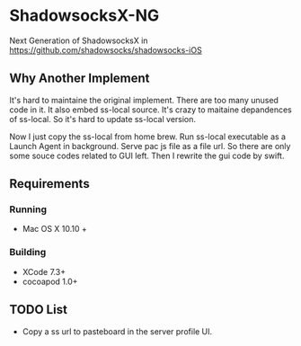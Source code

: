 # ShadowsocksX-NG

Next Generation of ShadowsocksX in https://github.com/shadowsocks/shadowsocks-iOS

## Why Another Implement

It's hard to maintaine the original implement. There are too many unused code in it. 
It also embed ss-local source. It's crazy to maitaine depandences of ss-local. 
So it's hard to update ss-local version.

Now I just copy the ss-local from home brew. Run ss-local executable as a Launch Agent in background. 
Serve pac js file as a file url. So there are only some souce codes related to GUI left. 
Then I rewrite the gui code by swift.

## Requirements

### Running

- Mac OS X 10.10 +

### Building

- XCode 7.3+
- cocoapod 1.0+

## TODO List

- Copy a ss url to pasteboard in the server profile UI.



